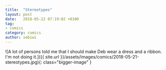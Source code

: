 ```yaml
---
title:  "Stereotypes"
layout: post
date:   2018-05-22 07:19:02 +0100
tag:
- comics
category: comics
author: sebiwi
---
```


![A lot of persons told me that I should make Deb wear a dress and a ribbon. I'm not doing it.]({{ site.url }}/assets/images/comics/2018-05-21-stereotypes.jpg){: class="bigger-image" }
